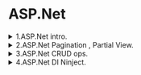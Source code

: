 # ASP.Net
 
<details><summary> 1.ASP.Net intro. </summary><p>

> - Два под подхода : ASP.Net webform и ASP.Net MVC
> - Используется для создания бекэнда
> - WebForms устаревший ,используется в легаси проектах


---

[ASP webForms and MVC(with entity) intro](CW/lesson_01/WebFormsSample "CW/lesson_01/WebFormsSample")   

[ASP MVC with entity , html tooltip , razor ternary example](HW/lesson_01/MVCPlusAdoHw "HW/lesson_01/MVCPlusAdoHw")   

---

</p></details>

<details><summary> 2.ASP.Net Pagination , Partial View. </summary><p>

> - Строго типизированое представление , когда вью знает о модели
> - Webpack , Gulp  - сжимают файлы кодаx

[ASP MVC Pagination , Ajax , ACtions , Partial View example](CW/lesson_02/PaginationDemo "CW/lesson_02/PaginationDemo")   


</p></details>

<details><summary> 3.ASP.Net CRUD ops. </summary><p>

[ASP MVC Pagination ](CW/lesson_03/CRUD_Sample "CW/lesson_03/CRUD_Sample")   


</p></details>

<details><summary> 4.ASP.Net DI Ninject. </summary><p>

> Сделать коллекцию фоток в товаре , у фотки убрать нулабл идишник товара 

[ASP MVC DI , ninject ](CW/lesson_04/DI_FileUpload "CW/lesson_04/DI_FileUpload")

[ASP MVC DI , ninject , photos uploading ](HW/lesson_04/InternetShop "HW/lesson_04/InternetShop")

[JS privat publick api , promise , html gen example ](HW/lesson_04/InternetShop/InternetShop.WebUI/Scripts/privatCourse.js "HW/lesson_04/InternetShop/InternetShop.WebUI/Scripts/privatCourse.js")

</p></details>
